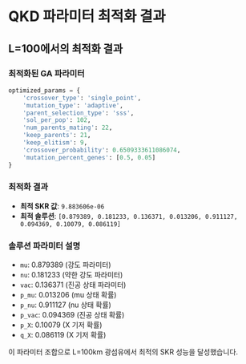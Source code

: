 # QKD 파라미터 최적화 결과

## L=100에서의 최적화 결과

### 최적화된 GA 파라미터
```python
optimized_params = {
    'crossover_type': 'single_point',
    'mutation_type': 'adaptive',
    'parent_selection_type': 'sss',
    'sol_per_pop': 102,
    'num_parents_mating': 22,
    'keep_parents': 21,
    'keep_elitism': 9,
    'crossover_probability': 0.6509333611086074,
    'mutation_percent_genes': [0.5, 0.05]
}
```

### 최적화 결과
- **최적 SKR 값**: `9.883606e-06`
- **최적 솔루션**: `[0.879389, 0.181233, 0.136371, 0.013206, 0.911127, 0.094369, 0.10079, 0.086119]`

### 솔루션 파라미터 설명
- `mu`: 0.879389 (강도 파라미터)
- `nu`: 0.181233 (약한 강도 파라미터)  
- `vac`: 0.136371 (진공 상태 파라미터)
- `p_mu`: 0.013206 (mu 상태 확률)
- `p_nu`: 0.911127 (nu 상태 확률)
- `p_vac`: 0.094369 (진공 상태 확률)
- `p_X`: 0.10079 (X 기저 확률)
- `q_X`: 0.086119 (X 기저 확률)

이 파라미터 조합으로 L=100km 광섬유에서 최적의 SKR 성능을 달성했습니다.
